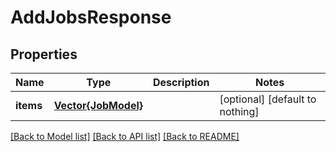 # AddJobsResponse


## Properties
Name | Type | Description | Notes
------------ | ------------- | ------------- | -------------
**items** | [**Vector{JobModel}**](JobModel.md) |  | [optional] [default to nothing]


[[Back to Model list]](../README.md#models) [[Back to API list]](../README.md#api-endpoints) [[Back to README]](../README.md)


